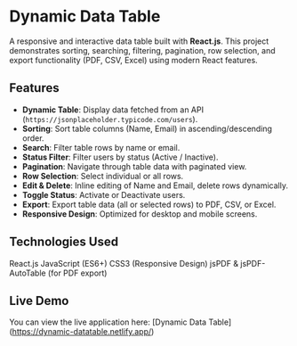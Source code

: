 # Dynamic Data Table

A responsive and interactive data table built with **React.js**. This project demonstrates sorting, searching, filtering, pagination, row selection, and export functionality (PDF, CSV, Excel) using modern React features.

## Features

- **Dynamic Table**: Display data fetched from an API (`https://jsonplaceholder.typicode.com/users`).
- **Sorting**: Sort table columns (Name, Email) in ascending/descending order.
- **Search**: Filter table rows by name or email.
- **Status Filter**: Filter users by status (Active / Inactive).
- **Pagination**: Navigate through table data with paginated view.
- **Row Selection**: Select individual or all rows.
- **Edit & Delete**: Inline editing of Name and Email, delete rows dynamically.
- **Toggle Status**: Activate or Deactivate users.
- **Export**: Export table data (all or selected rows) to PDF, CSV, or Excel.
- **Responsive Design**: Optimized for desktop and mobile screens.

## Technologies Used

React.js
JavaScript (ES6+)
CSS3 (Responsive Design)
jsPDF & jsPDF-AutoTable (for PDF export)

## Live Demo

You can view the live application here: [Dynamic Data Table] (https://dynamic-datatable.netlify.app/)

